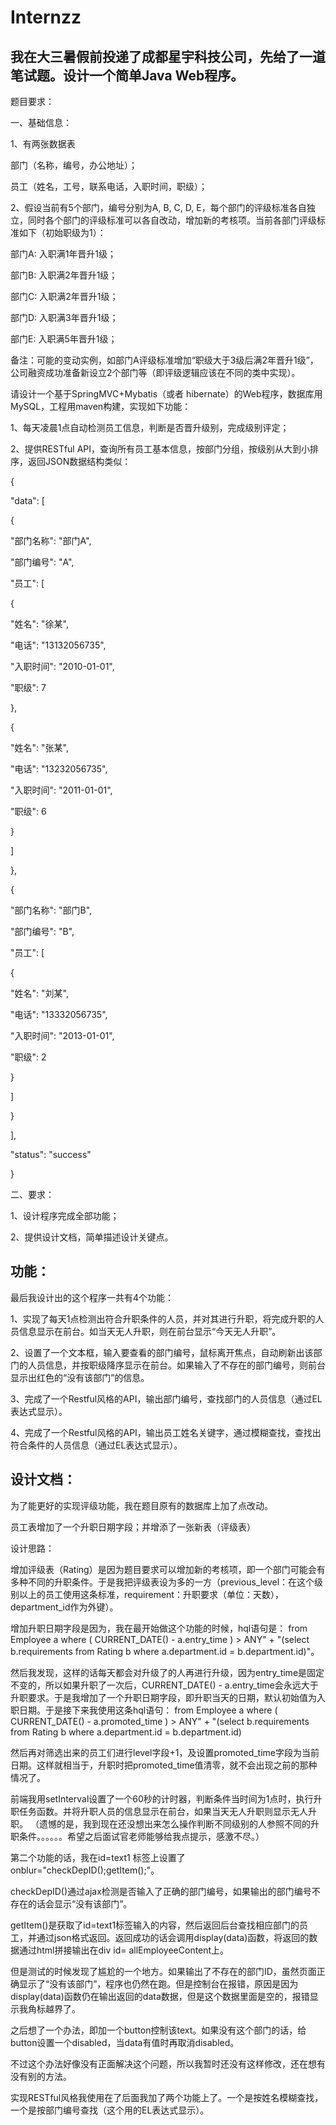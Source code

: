 # Internzz
<h2>我在大三暑假前投递了成都星宇科技公司，先给了一道笔试题。设计一个简单Java Web程序。</h1>
<p>题目要求：</p>
<p>一、基础信息： </p>
<p>1、有两张数据表</p>
<p>部门（名称，编号，办公地址）；</p>
<p>员工（姓名，工号，联系电话，入职时间，职级）；</p>

<p>2、假设当前有5个部门，编号分别为A, B, C, D, E，每个部门的评级标准各自独立，同时各个部门的评级标准可以各自改动，增加新的考核项。当前各部门评级标准如下（初始职级为1）：</p>
<p>部门A: 入职满1年晋升1级；</p>
<p>部门B: 入职满2年晋升1级；</p>
<p>部门C: 入职满2年晋升1级；</p>
<p>部门D: 入职满3年晋升1级；</p>
<p>部门E: 入职满5年晋升1级；</p>

<p>备注：可能的变动实例，如部门A评级标准增加“职级大于3级后满2年晋升1级”，公司融资成功准备新设立2个部门等（即评级逻辑应该在不同的类中实现）。</p>

<p>请设计一个基于SpringMVC+Mybatis（或者 hibernate）的Web程序，数据库用MySQL，工程用maven构建，实现如下功能：</p>
<p>1、每天凌晨1点自动检测员工信息，判断是否晋升级别，完成级别评定；</p>
<p>2、提供RESTful API，查询所有员工基本信息，按部门分组，按级别从大到小排序，返回JSON数据结构类似：</p>
<p>{                               </p>
<p>  "data": [                   </p>
<p>    {                          </p>
<p>      "部门名称": "部门A",     </p>
<p>     "部门编号": "A",         </p>
<p>      "员工": [               </p>
<p>        {                     </p>
<p>          "姓名": "徐某",</p>
<p>          "电话": "13132056735",
<p>          "入职时间": "2010-01-01",
<p>          "职级": 7
<p>        },
<p>        {
<p>          "姓名": "张某",
<p>          "电话": "13232056735",
<p>          "入职时间": "2011-01-01",
<p>          "职级": 6
<p>        }
<p>      ]
<p>    },
<p>    {
<p>      "部门名称": "部门B",
<p>      "部门编号": "B",
<p>      "员工": [
<p>        {
<p>          "姓名": "刘某",
<p>          "电话": "13332056735",
<p>          "入职时间": "2013-01-01",
<p>          "职级": 2
<p>        }
<p>      ]
<p>    }
<p>  ],
<p>  "status": "success"
<p>}

<p>二、要求：
<p>1、设计程序完成全部功能；
<p>2、提供设计文档，简单描述设计关键点。

<h2>功能：</h2>
<p>最后我设计出的这个程序一共有4个功能：
<p>1、实现了每天1点检测出符合升职条件的人员，并对其进行升职，将完成升职的人员信息显示在前台。如当天无人升职，则在前台显示“今天无人升职”。
<p>2、设置了一个文本框，输入要查看的部门编号，鼠标离开焦点，自动刷新出该部门的人员信息，并按职级降序显示在前台。如果输入了不存在的部门编号，则前台显示出红色的“没有该部门”的信息。
<p>3、完成了一个Restful风格的API，输出部门编号，查找部门的人员信息（通过EL表达式显示）。
<p>4、完成了一个Restful风格的API，输出员工姓名关键字，通过模糊查找，查找出符合条件的人员信息（通过EL表达式显示）。

<h2>设计文档：</h2>
<p>为了能更好的实现评级功能，我在题目原有的数据库上加了点改动。
<p>员工表增加了一个升职日期字段；并增添了一张新表（评级表）
 
<p>设计思路：
	<p>增加评级表（Rating）是因为题目要求可以增加新的考核项，即一个部门可能会有多种不同的升职条件。于是我把评级表设为多的一方（previous_level：在这个级别以上的员工使用这条标准，requirement：升职要求（单位：天数）， department_id作为外键）。
	<p>增加升职日期字段是因为，我在最开始做这个功能的时候，hql语句是：
from Employee a where ( CURRENT_DATE() - a.entry_time ) > ANY"
		+ "(select b.requirements from Rating b where a.department.id = b.department.id)"。
<p>然后我发现，这样的话每天都会对升级了的人再进行升级，因为entry_time是固定不变的，所以如果升职了一次后，CURRENT_DATE() - a.entry_time会永远大于升职要求。于是我增加了一个升职日期字段，即升职当天的日期，默认初始值为入职日期。于是接下来我使用这条hql语句：
from Employee a where ( CURRENT_DATE() - a.promoted_time ) > ANY"
		+ "(select b.requirements from Rating b where a.department.id = b.department.id)
<p>然后再对筛选出来的员工们进行level字段+1，及设置promoted_time字段为当前日期。这样就相当于，升职时把promoted_time值清零，就不会出现之前的那种情况了。
<p>前端我用setInterval设置了一个60秒的计时器，判断条件当时间为1点时，执行升职任务函数。并将升职人员的信息显示在前台，如果当天无人升职则显示无人升职。
（遗憾的是，我到现在还没想出来怎么操作判断不同级别的人参照不同的升职条件。。。。。。希望之后面试官老师能够给我点提示，感激不尽。）

<p>第二个功能的话，我在id=text1 标签上设置了 onblur="checkDepID();getItem();"。
<p>checkDepID()通过ajax检测是否输入了正确的部门编号，如果输出的部门编号不存在的话会显示“没有该部门”。
<p>getItem()是获取了id=text1标签输入的内容，然后返回后台查找相应部门的员工，并通过json格式返回。返回成功的话会调用display(data)函数，将返回的数据通过html拼接输出在div id= allEmployeeContent上。
<p>但是测试的时候发现了尴尬的一个地方。如果输出了不存在的部门ID，虽然页面正确显示了“没有该部门”，程序也仍然在跑。但是控制台在报错，原因是因为display(data)函数仍在输出返回的data数据，但是这个数据里面是空的，报错显示我角标越界了。
<p>之后想了一个办法，即加一个button控制该text。如果没有这个部门的话，给button设置一个disabled，当data有值时再取消disabled。
<p>不过这个办法好像没有正面解决这个问题，所以我暂时还没有这样修改，还在想有没有别的方法。
<p>实现RESTful风格我使用在了后面我加了两个功能上了。一个是按姓名模糊查找，一个是按部门编号查找（这个用的EL表达式显示）。


